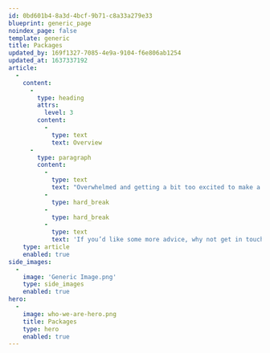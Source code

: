 ```yaml
---
id: 0bd601b4-8a3d-4bcf-9b71-c8a33a279e33
blueprint: generic_page
noindex_page: false
template: generic
title: Packages
updated_by: 169f1327-7085-4e9a-9104-f6e806ab1254
updated_at: 1637337192
article:
  -
    content:
      -
        type: heading
        attrs:
          level: 3
        content:
          -
            type: text
            text: Overview
      -
        type: paragraph
        content:
          -
            type: text
            text: "Overwhelmed and getting a bit too excited to make a decision? Why not opt for one of our packages to help you choose the best rides and attractions for your event or special occasion.\_"
          -
            type: hard_break
          -
            type: hard_break
          -
            type: text
            text: 'If you’d like some more advice, why not get in touch with us today.'
    type: article
    enabled: true
side_images:
  -
    image: 'Generic Image.png'
    type: side_images
    enabled: true
hero:
  -
    image: who-we-are-hero.png
    title: Packages
    type: hero
    enabled: true
---
```

